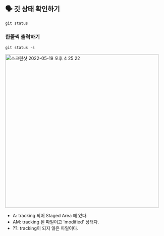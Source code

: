 ## 🗣 깃 상태 확인하기

```
git status
```

### 한줄씩 출력하기

```
git status -s
```

<img width="486" alt="스크린샷 2022-05-19 오후 4 25 22" src="https://user-images.githubusercontent.com/69448900/169236186-87c6a164-26f5-4ea8-a48a-3be60cfd8266.png">

- A: tracking 되어 Staged Area 에 있다.
- AM: tracking 된 파일이고 'modified' 상태다.
- ??: tracking이 되지 않은 파일이다.

